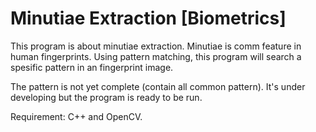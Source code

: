 # Minutiae Extraction [Biometrics]

This program is about minutiae extraction. Minutiae is comm feature in human fingerprints. Using pattern matching,
this program will search a spesific pattern in an fingerprint image.

The pattern is not yet complete (contain all common pattern). It's under developing but the program is ready to be run.

Requirement:
C++ and OpenCV.
